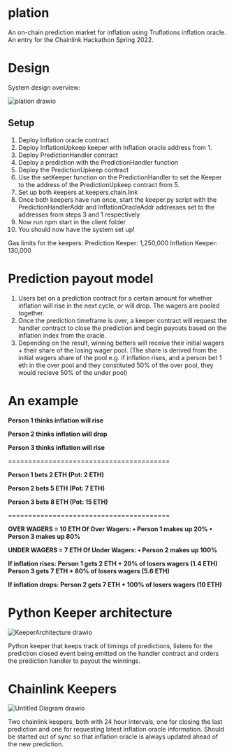 # plation

An on-chain prediction market for inflation using Truflations inflation oracle. An entry for the Chainlink Hackathon Spring 2022.

# Design
System design overview:

![plation drawio](https://user-images.githubusercontent.com/59070507/168420979-c52a03ea-cea3-48cb-b524-552924c4f152.png)

## Setup 

1. Deploy Inflation oracle contract
2. Deploy InflationUpkeep keeper with Inflation oracle address from 1.
3. Deploy PredictionHandler contract
4. Deploy a prediction with the PredictionHandler function
5. Deploy the PredictionUpkeep contract 
6. Use the setKeeper function on the PredictionHandler to set the Keeper to the address of the PredictionUpkeep contract from 5.
7. Set up both keepers at keepers.chain.link
8. Once both keepers have run once, start the keeper.py script with the PredictionHandlerAddr and InflationOracleAddr addresses set to the addresses from steps 3 and 1 respectively
9. Now run npm start in the client folder
10. You should now have the system set up!

Gas limits for the keepers:
Prediction Keeper: 1,250,000
Inflation Keeper: 130,000

# Prediction payout model
1. Users bet on a prediction contract for a certain amount for whether inflation will rise in the next cycle, or will drop. The wagers are pooled together.
2. Once the prediction timeframe is over, a keeper contract will request the handler contract to close the prediction and begin payouts based on the inflation index from the oracle.
3. Depending on the result, winning betters will receive their initial wagers + their share of the losing wager pool. (The share is derived from the initial wagers share of the pool e.g. if inflation rises, and a person bet 1 eth in the over pool and they constituted 50% of the over pool, they would recieve 50% of the under pool)

# An example
**Person 1 thinks inflation will rise**

**Person 2 thinks inflation will drop**

**Person 3 thinks inflation will rise**

========================================

**Person 1 bets 2 ETH (Pot: 2 ETH)**

**Person 2 bets 5 ETH (Pot: 7 ETH)**

**Person 3 bets 8 ETH (Pot: 15 ETH)**

========================================

**OVER WAGERS = 10 ETH
	Of Over Wagers:
    • Person 1 makes up 20%
    • Person 3 makes up 80%**

**UNDER WAGERS = 7 ETH
	Of Under Wagers:
    • Person 2 makes up 100%**

**If inflation rises: 
	Person 1 gets 2 ETH + 20% of losers wagers (1.4 ETH)
	Person 3 gets 7 ETH + 80% of losers wagers (5.6 ETH)**
  
**If inflation drops:
	Person 2 gets 7 ETH + 100% of losers wagers (10 ETH)**
	
# Python Keeper architecture

![KeeperArchitecture drawio](https://user-images.githubusercontent.com/59070507/168991482-969a284a-5db5-467e-a168-7a318d92b050.png)

Python keeper that keeps track of timings of predictions, listens for the prediction closed event being emitted on the handler contract and orders the prediction handler to payout the winnings. 

# Chainlink Keepers

![Untitled Diagram drawio](https://user-images.githubusercontent.com/59070507/170045009-53688008-eef2-4a72-863b-b50170acdee5.png)

Two chainlink keepers, both with 24 hour intervals, one for closing the last prediction and one for requesting latest inflation oracle information. Should be started out of sync so that inflation oracle is always updated ahead of the new prediction.

